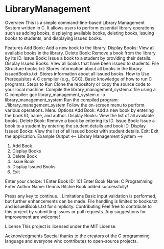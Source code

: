 # LibraryManagement

Overview
This is a simple command-line-based Library Management System written in C. It allows users to perform essential library operations such as adding books, displaying available books, deleting books, issuing books to students, and displaying issued books.

Features
Add Book: Add a new book to the library.
Display Books: View all available books in the library.
Delete Book: Remove a book from the library by its ID.
Issue Book: Issue a book to a student by providing their details.
Display Issued Books: View all books that have been issued to students.
File Structure
books.txt: Stores information about all books in the library.
issuedBooks.txt: Stores information about all issued books.
How to Use
Prerequisites
A C compiler (e.g., GCC).
Basic knowledge of how to run C programs.
Steps to Run
Clone the repository or copy the source code to your local machine.
Compile the library_management_system.c file using a C compiler:
gcc library_management_system.c -o library_management_system
Run the compiled program:
./library_management_system
Follow the on-screen menu to perform various operations.
Menu Options
Add Book: Add a new book by entering the book ID, name, and author.
Display Books: View the list of all available books.
Delete Book: Remove a book by entering its ID.
Issue Book: Issue a book to a student by entering the student details and book ID.
Display Issued Books: View the list of all issued books with student details.
Exit: Exit the application.
Example Output
<== Library Management System ==>
1. Add Book
2. Display Books
3. Delete Book
4. Issue Book
5. Display Issued Books
0. Exit

Enter your choice: 1
Enter Book ID: 101
Enter Book Name: C Programming
Enter Author Name: Dennis Ritchie
Book added successfully!

Press any key to continue...
Limitations
Basic input validation is performed, but further enhancements can be made.
File handling is limited to books.txt and issuedBooks.txt for simplicity.
Contributing
Feel free to contribute to this project by submitting issues or pull requests. Any suggestions for improvement are welcome!

License
This project is licensed under the MIT License.

Acknowledgments
Special thanks to the creators of the C programming language and everyone who contributes to open-source projects.
